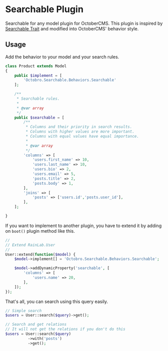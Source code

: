 # Searchable Plugin
Searchable for any model plugin for OctoberCMS. This plugin is inspired by [Searchable Trait](https://github.com/nicolaslopezj/searchable) and modified into OctoberCMS' behavior style.

## Usage

Add the behavior to your model and your search rules.

```php
class Product extends Model
{
    public $implement = [
        'Octobro.Searchable.Behaviors.Searchable'
    ];

    /**
     * Searchable rules.
     *
     * @var array
     */
    public $searchable = [
        /**
         * Columns and their priority in search results.
         * Columns with higher values are more important.
         * Columns with equal values have equal importance.
         *
         * @var array
         */
        'columns' => [
            'users.first_name' => 10,
            'users.last_name' => 10,
            'users.bio' => 2,
            'users.email' => 5,
            'posts.title' => 2,
            'posts.body' => 1,
        ],
        'joins' => [
            'posts' => ['users.id','posts.user_id'],
        ],
    ];

}
```

If you want to implement to another plugin, you have to extend it by adding on `boot()` plugin method like this.

```php
//
// Extend RainLab.User
//
User::extend(function($model) {
    $model->implement[] = 'Octobro.Searchable.Behaviors.Searchable';

    $model->addDynamicProperty('searchable', [
        'columns' => [
            'users.name' => 20,
        ],
    ]);
});

```

That's all, you can search using this query easily.

```php
// Simple search
$users = User::search($query)->get();

// Search and get relations
// It will not get the relations if you don't do this
$users = User::search($query)
          ->with('posts')
          ->get();
```

